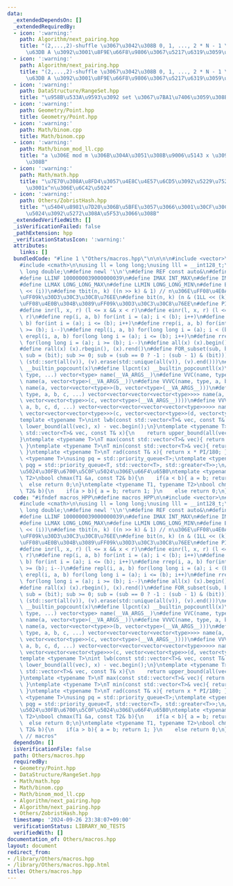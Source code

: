 ```yaml
---
data:
  _extendedDependsOn: []
  _extendedRequiredBy:
  - icon: ':warning:'
    path: Algorithm/next_pairing.hpp
    title: "(2,...,2)-shuffle \u3067\u3042\u308B 0, 1, ..., 2 * N - 1 \u306E\u7F6E\
      \u63DB A \u3092\u3001\u8F9E\u66F8\u9806\u3067\u5217\u6319\u3059\u308B"
  - icon: ':warning:'
    path: Algorithm/next_pairing.hpp
    title: "(2,...,2)-shuffle \u3067\u3042\u308B 0, 1, ..., 2 * N - 1 \u306E\u7F6E\
      \u63DB A \u3092\u3001\u8F9E\u66F8\u9806\u3067\u5217\u6319\u3059\u308B"
  - icon: ':warning:'
    path: DataStructure/RangeSet.hpp
    title: "\u958B\u533A\u9593\u3092 set \u3067\u7BA1\u7406\u3059\u308B"
  - icon: ':warning:'
    path: Geometry/Point.hpp
    title: Geometry/Point.hpp
  - icon: ':warning:'
    path: Math/binom.cpp
    title: Math/binom.cpp
  - icon: ':warning:'
    path: Math/binom_mod_ll.cpp
    title: "a \u306E mod m \u306B\u304A\u3051\u308B\u9006\u5143 x \u3092\u6C42\u3081\
      \u308B"
  - icon: ':warning:'
    path: Math/math.hpp
    title: "\u7E70\u308A\u8FD4\u3057\u4E8C\u4E57\u6CD5\u3092\u5229\u7528\u3057\u305F\
      \u3001x^n\u306E\u6C42\u5024"
  - icon: ':warning:'
    path: Others/ZobristHash.hpp
    title: "\u5404\u8981\u7D20\u306B\u5BFE\u3057\u3066\u3001\u30CF\u30C3\u30B7\u30E5\
      \u5024\u3092\u5272\u308A\u5F53\u3066\u308B"
  _extendedVerifiedWith: []
  _isVerificationFailed: false
  _pathExtension: hpp
  _verificationStatusIcon: ':warning:'
  attributes:
    links: []
  bundledCode: "#line 1 \"Others/macros.hpp\"\n\n\n\n#include <vector>\n#include <queue>\n\
    #include <cmath>\n\nusing ll = long long;\nusing lll = __int128_t;\nusing ld =\
    \ long double;\n#define newl '\\n'\n#define REF const auto&\n#define INF 1000390039\n\
    #define LLINF 1000000039000000039\n#define IMAX INT_MAX\n#define IMIN INT_MIN\n\
    #define LLMAX LONG_LONG_MAX\n#define LLMIN LONG_LONG_MIN\n#define BIT(i) (1LL\
    \ << (i))\n#define tbit(n, k) ((n >> k) & 1) // n\u306E\uFF08\u4E0A\u304B\u3089\
    \uFF09k\u30D3\u30C3\u30C8\u76EE\n#define bit(n, k) (n & (1LL << (k))) // n\u306E\
    \uFF08\u4E0B\u304B\u3089\uFF09k\u30D3\u30C3\u30C8\u76EE\n#define PI acos(-1)\n\
    #define inr(l, x, r) (l <= x && x < r)\n#define einr(l, x, r) (l <= x && x <=\
    \ r)\n#define rep(i, a, b) for(int i = (a); i < (b); i++)\n#define erep(i, a,\
    \ b) for(int i = (a); i <= (b); i++)\n#define rrep(i, a, b) for(int i = (a); i\
    \ >= (b); i--)\n#define repl(i, a, b) for(long long i = (a); i < (b); i++)\n#define\
    \ erepl(i, a, b) for(long long i = (a); i <= (b); i++)\n#define rrepl(i, a, b)\
    \ for(long long i = (a); i >= (b); i--)\n#define all(x) (x).begin(), (x).end()\n\
    #define rall(x) (x).rbegin(), (x).rend()\n#define FOR_subset(sub, bit) for (ll\
    \ sub = (bit); sub >= 0; sub = (sub == 0 ? -1 : (sub - 1) & (bit)))\n#define UNIQUE(v)\
    \ (std::sort(all(v)), (v).erase(std::unique(all(v)), (v).end()))\n#define pcnt(x)\
    \ __builtin_popcount(x)\n#define llpcnt(x) __builtin_popcountll(x)\n#define VC(name,\
    \ type, ...) vector<type> name(__VA_ARGS__)\n#define VVC(name, type, a, ...) vector<vector<type>>\
    \ name(a, vector<type>(__VA_ARGS__))\n#define VVVC(name, type, a, b, ...) vector<vector<vector<type>>>\
    \ name(a, vector<vector<type>>(b, vector<type>(__VA_ARGS__)))\n#define VVVVC(name,\
    \ type, a, b, c, ...) vector<vector<vector<vector<type>>>> name(a, vector<vector<vector<type>>>(b,\
    \ vector<vector<type>>(c, vector<type>(__VA_ARGS__))))\n#define VVVVVC(name, type,\
    \ a, b, c, d, ...) vector<vector<vector<vector<vector<type>>>>> name(a, vector<vector<vector<vector<type>>>>(b,\
    \ vector<vector<vector<type>>>(c, vector<vector<type>>(d, vector<type>(__VA_ARGS__)))));\n\
    template <typename T>\nint lwb(const std::vector<T>& vec, const T& x){\n    return\
    \ lower_bound(all(vec), x) - vec.begin();\n}\ntemplate <typename T>\nint upb(const\
    \ std::vector<T>& vec, const T& x){\n    return upper_bound(all(vec), x) - vec.begin();\n\
    }\ntemplate <typename T>\nT max(const std::vector<T>& vec){ return *max_element(all(vec));\
    \ }\ntemplate <typename T>\nT min(const std::vector<T>& vec){ return *min_element(all(vec));\
    \ }\ntemplate <typename T>\nT rad(const T& x){ return x * PI/180; }\ntemplate\
    \ <typename T>\nusing pq = std::priority_queue<T>;\ntemplate <typename T>\nusing\
    \ pqg = std::priority_queue<T, std::vector<T>, std::greater<T>>;\n// \u6700\u5927\
    \u5024\u30FB\u6700\u5C0F\u5024\u306E\u66F4\u65B0\ntemplate <typename T1, typename\
    \ T2>\nbool chmax(T1 &a, const T2& b){\n    if(a < b){ a = b; return 1; }\n  \
    \  else return 0;\n}\ntemplate <typename T1, typename T2>\nbool chmin(T1 &a, const\
    \ T2& b){\n    if(a > b){ a = b; return 1; }\n    else return 0;\n}\n\n\n"
  code: "#ifndef macros_HPP\n#define macros_HPP\n\n#include <vector>\n#include <queue>\n\
    #include <cmath>\n\nusing ll = long long;\nusing lll = __int128_t;\nusing ld =\
    \ long double;\n#define newl '\\n'\n#define REF const auto&\n#define INF 1000390039\n\
    #define LLINF 1000000039000000039\n#define IMAX INT_MAX\n#define IMIN INT_MIN\n\
    #define LLMAX LONG_LONG_MAX\n#define LLMIN LONG_LONG_MIN\n#define BIT(i) (1LL\
    \ << (i))\n#define tbit(n, k) ((n >> k) & 1) // n\u306E\uFF08\u4E0A\u304B\u3089\
    \uFF09k\u30D3\u30C3\u30C8\u76EE\n#define bit(n, k) (n & (1LL << (k))) // n\u306E\
    \uFF08\u4E0B\u304B\u3089\uFF09k\u30D3\u30C3\u30C8\u76EE\n#define PI acos(-1)\n\
    #define inr(l, x, r) (l <= x && x < r)\n#define einr(l, x, r) (l <= x && x <=\
    \ r)\n#define rep(i, a, b) for(int i = (a); i < (b); i++)\n#define erep(i, a,\
    \ b) for(int i = (a); i <= (b); i++)\n#define rrep(i, a, b) for(int i = (a); i\
    \ >= (b); i--)\n#define repl(i, a, b) for(long long i = (a); i < (b); i++)\n#define\
    \ erepl(i, a, b) for(long long i = (a); i <= (b); i++)\n#define rrepl(i, a, b)\
    \ for(long long i = (a); i >= (b); i--)\n#define all(x) (x).begin(), (x).end()\n\
    #define rall(x) (x).rbegin(), (x).rend()\n#define FOR_subset(sub, bit) for (ll\
    \ sub = (bit); sub >= 0; sub = (sub == 0 ? -1 : (sub - 1) & (bit)))\n#define UNIQUE(v)\
    \ (std::sort(all(v)), (v).erase(std::unique(all(v)), (v).end()))\n#define pcnt(x)\
    \ __builtin_popcount(x)\n#define llpcnt(x) __builtin_popcountll(x)\n#define VC(name,\
    \ type, ...) vector<type> name(__VA_ARGS__)\n#define VVC(name, type, a, ...) vector<vector<type>>\
    \ name(a, vector<type>(__VA_ARGS__))\n#define VVVC(name, type, a, b, ...) vector<vector<vector<type>>>\
    \ name(a, vector<vector<type>>(b, vector<type>(__VA_ARGS__)))\n#define VVVVC(name,\
    \ type, a, b, c, ...) vector<vector<vector<vector<type>>>> name(a, vector<vector<vector<type>>>(b,\
    \ vector<vector<type>>(c, vector<type>(__VA_ARGS__))))\n#define VVVVVC(name, type,\
    \ a, b, c, d, ...) vector<vector<vector<vector<vector<type>>>>> name(a, vector<vector<vector<vector<type>>>>(b,\
    \ vector<vector<vector<type>>>(c, vector<vector<type>>(d, vector<type>(__VA_ARGS__)))));\n\
    template <typename T>\nint lwb(const std::vector<T>& vec, const T& x){\n    return\
    \ lower_bound(all(vec), x) - vec.begin();\n}\ntemplate <typename T>\nint upb(const\
    \ std::vector<T>& vec, const T& x){\n    return upper_bound(all(vec), x) - vec.begin();\n\
    }\ntemplate <typename T>\nT max(const std::vector<T>& vec){ return *max_element(all(vec));\
    \ }\ntemplate <typename T>\nT min(const std::vector<T>& vec){ return *min_element(all(vec));\
    \ }\ntemplate <typename T>\nT rad(const T& x){ return x * PI/180; }\ntemplate\
    \ <typename T>\nusing pq = std::priority_queue<T>;\ntemplate <typename T>\nusing\
    \ pqg = std::priority_queue<T, std::vector<T>, std::greater<T>>;\n// \u6700\u5927\
    \u5024\u30FB\u6700\u5C0F\u5024\u306E\u66F4\u65B0\ntemplate <typename T1, typename\
    \ T2>\nbool chmax(T1 &a, const T2& b){\n    if(a < b){ a = b; return 1; }\n  \
    \  else return 0;\n}\ntemplate <typename T1, typename T2>\nbool chmin(T1 &a, const\
    \ T2& b){\n    if(a > b){ a = b; return 1; }\n    else return 0;\n}\n\n#endif\
    \ // macros"
  dependsOn: []
  isVerificationFile: false
  path: Others/macros.hpp
  requiredBy:
  - Geometry/Point.hpp
  - DataStructure/RangeSet.hpp
  - Math/math.hpp
  - Math/binom.cpp
  - Math/binom_mod_ll.cpp
  - Algorithm/next_pairing.hpp
  - Algorithm/next_pairing.hpp
  - Others/ZobristHash.hpp
  timestamp: '2024-09-26 23:38:07+09:00'
  verificationStatus: LIBRARY_NO_TESTS
  verifiedWith: []
documentation_of: Others/macros.hpp
layout: document
redirect_from:
- /library/Others/macros.hpp
- /library/Others/macros.hpp.html
title: Others/macros.hpp
---
```

